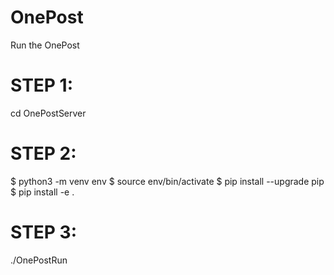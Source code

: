 # OnePost
  Run the OnePost
# STEP 1:
  cd OnePostServer
# STEP 2:
  $ python3 -m venv env
  $ source env/bin/activate
  $ pip install --upgrade pip
  $ pip install -e .
# STEP 3:
  ./OnePostRun
